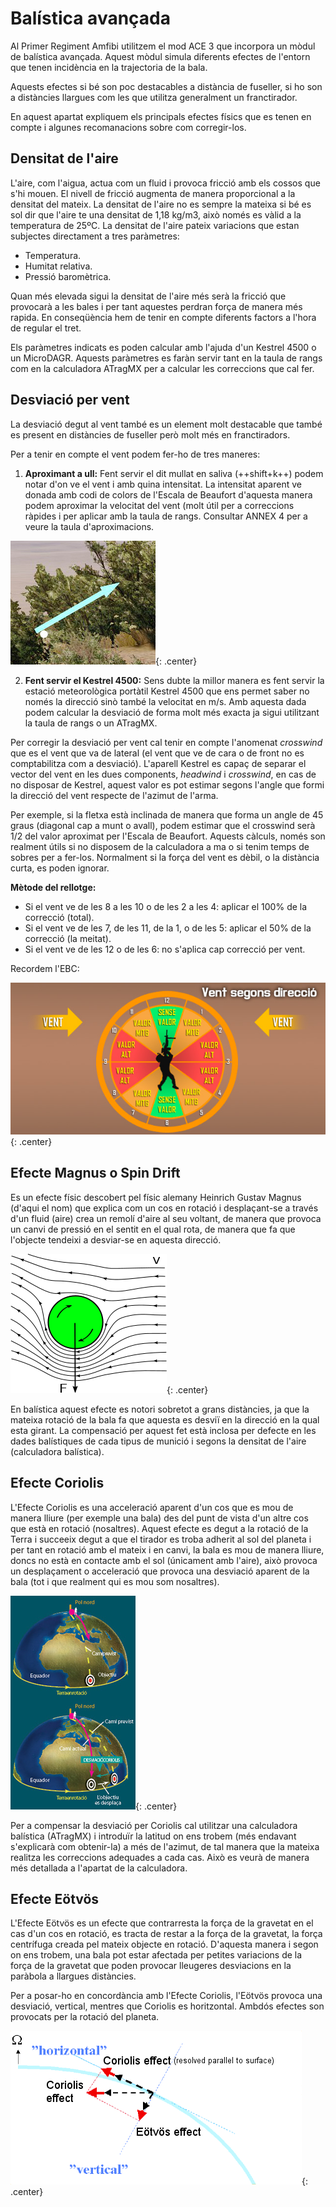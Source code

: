 # Balística avançada

Al Primer Regiment Amfibi utilitzem el mod ACE 3 que incorpora un mòdul de balística avançada. Aquest mòdul simula diferents efectes de l'entorn que tenen incidència en la trajectoria de la bala.

Aquests efectes si bé son poc destacables a distància de fuseller, si ho son a distàncies llargues com les que utilitza generalment un franctirador.

En aquest apartat expliquem els principals efectes físics que es tenen en compte i algunes recomanacions sobre com corregir-los.

## Densitat de l'aire

L'aire, com l'aigua, actua com un fluid i provoca fricció amb els cossos que s'hi mouen. El nivell de fricció augmenta de manera proporcional a la densitat del mateix. La densitat de l'aire no es sempre la mateixa si bé es sol dir que l'aire te una densitat de 1,18 kg/m3, això només es vàlid a la temperatura de 25ºC. La densitat de l'aire pateix variacions que estan subjectes directament a tres paràmetres:

- Temperatura.
- Humitat relativa.
- Pressió baromètrica.

Quan més elevada sigui la densitat de l'aire més serà la fricció que provocarà a les bales i per tant aquestes perdran força de manera més rapida. En conseqüència hem de tenir en compte diferents factors a l'hora de regular el tret. 

Els paràmetres indicats es poden calcular amb l'ajuda d'un Kestrel 4500 o un MicroDAGR. Aquests paràmetres es faràn servir tant en la taula de rangs com en la calculadora ATragMX per a calcular les correccions que cal fer.

## Desviació per vent

La desviació degut al vent també es un element molt destacable que també es present en distàncies de fuseller però molt més en franctiradors.

Per a tenir en compte el vent podem fer-ho de tres maneres:

   1. **Aproximant a ull:** Fent servir el dit mullat en saliva (++shift+k++) podem notar d'on ve el vent i amb quina intensitat. La intensitat aparent ve donada amb codi de colors de l'Escala de Beaufort d'aquesta manera podem aproximar la velocitat del vent (molt útil per a correccions ràpides i per aplicar amb la taula de rangs. Consultar ANNEX 4 per a veure la taula d'aproximacions.

![image](../_imatges/fletxavent.jpg){: .center}

  2. **Fent servir el Kestrel 4500:** Sens dubte la millor manera es fent servir la estació meteorològica portàtil Kestrel 4500 que ens permet saber no només la direcció sinò també la velocitat en m/s. Amb aquesta dada podem calcular la desviació de forma molt més exacta ja sigui utilitzant la taula de rangs o un ATragMX.


Per corregir la desviació per vent cal tenir en compte l'anomenat *crosswind* que es el vent que va de lateral (el vent que ve de cara o de front no es comptabilitza com a desviació). L'aparell Kestrel es capaç de separar el vector del vent en les dues components, *headwind* i *crosswind*, en cas de no disposar de Kestrel, aquest valor es pot estimar segons l'angle que formi la direcció del vent respecte de l'azimut de l'arma.

Per exemple, si la fletxa està inclinada de manera que forma un angle de 45 graus (diagonal cap a munt o avall), podem estimar que el crosswind serà 1/2 del valor aproximat per l'Escala de Beaufort. Aquests càlculs, només son realment útils si no disposem de la calculadora a ma o si tenim temps de sobres per a fer-los. Normalment si la força del vent es dèbil, o la distància curta, es poden ignorar.

**Mètode del rellotge:**

* Si el vent ve de les 8 a les 10 o de les 2 a les 4: aplicar el 100% de la correcció (total).
* Si el vent ve de les 7, de les 11, de la 1, o de les 5: aplicar el 50% de la correcció (la meitat).
* Si el vent ve de les 12 o de les 6: no s'aplica cap correcció per vent.

Recordem l'EBC:

![image](../_imatges/ebcclock.jpg){: .center}

## Efecte Magnus o Spin Drift

Es un efecte físic descobert pel físic alemany Heinrich Gustav Magnus (d'aqui el nom) que explica com un cos en rotació i desplaçant-se a través d'un fluid (aire) crea un remolí d'aire al seu voltant, de manera que provoca un canvi de pressió en el sentit en el qual rota, de manera que fa que l'objecte tendeixi a desviar-se en aquesta direcció.

![image](../_imatges/magnus.png){: .center}

En balística aquest efecte es notori sobretot a grans distàncies, ja que la mateixa rotació de la bala fa que aquesta es desviï en la direcció en la qual esta girant. La compensació per aquest fet està inclosa per defecte en les dades balístiques de cada tipus de munició i segons la densitat de l'aire (calculadora balística).

## Efecte Coriolis

L'Efecte Coriolis es una acceleració aparent d'un cos que es mou de manera lliure (per exemple una bala) des del punt de vista d'un altre cos que està en rotació (nosaltres). Aquest efecte es degut a la rotació de la Terra i succeeix degut a que el tirador es troba adherit al sol del planeta i per tant en rotació amb el mateix i en canvi, la bala es mou de manera lliure, doncs no està en contacte amb el sol (únicament amb l'aire), això provoca un desplaçament o acceleració que provoca una desviació aparent de la bala (tot i que realment qui es mou som nosaltres).

![image](../_imatges/coriolis.jpg){: .center}

Per a compensar la desviació per Coriolis cal utilitzar una calculadora balística (ATragMX) i introduïr la latitud on ens trobem (més endavant s'explicarà com obtenir-la) a més de l'azimut, de tal manera que la mateixa realitza les correccions adequades a cada cas. Això es veurà de manera més detallada a l'apartat de la calculadora.

## Efecte Eötvös

L'Efecte Eötvös es un efecte que contrarresta la força de la gravetat en el cas d'un cos en rotació, es tracta de restar a la força de la gravetat, la força centrífuga creada pel mateix objecte en rotació. D'aquesta manera i segon on ens trobem, una bala pot estar afectada per petites variacions de la força de la gravetat que poden provocar lleugeres desviacions en la paràbola a llargues distàncies.

Per a posar-ho en concordància amb l'Efecte Coriolis, l'Eötvös provoca una desviació, vertical, mentres que Coriolis es horitzontal. Ambdós efectes son provocats per la rotació del planeta.

![image](../_imatges/eotvos.png){: .center}
